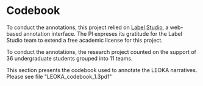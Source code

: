 # Codebook

To conduct the annotations, this project relied on [Label Studio](https://labelstud.io/), a web-based annotation interface. The PI expreses its gratitude for the Label Studio team to extend a free academic license for this project.

To conduct the annotations, the research project counted on the support of 36 undergraduate students grouped into 11 teams. 

This section presents the codebook used to annotate the LEOKA narratives. Please see file "LEOKA_codebook_1.3pdf"

